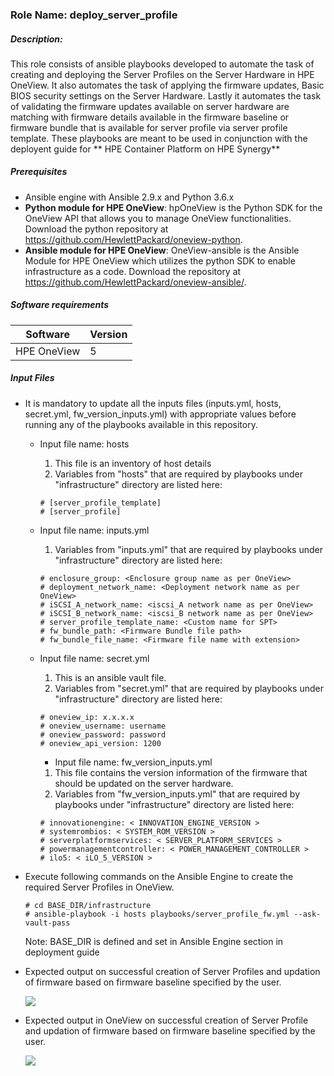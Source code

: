 ### Role Name: deploy_server_profile

##### Description: 

This role consists of ansible playbooks developed to automate the task of creating and deploying the Server Profiles on the Server Hardware in HPE OneView. It also automates the task of applying the firmware updates, Basic BIOS security settings on the Server Hardware. Lastly it automates the task of validating the firmware updates available on server hardware are matching with firmware details available in the firmware baseline or firmware bundle that is available for server profile via server profile template. These playbooks are meant to be used in conjunction with the deployent guide for ** HPE Container Platform on HPE Synergy**

##### Prerequisites

- Ansible engine with Ansible 2.9.x and Python  3.6.x
- **Python module for HPE OneView**: hpOneView is the Python SDK for the OneView API that allows you to manage OneView functionalities. Download the python repository at https://github.com/HewlettPackard/oneview-python.
- **Ansible module for HPE OneView**: OneView-ansible is the Ansible Module for HPE OneView which utilizes the python SDK to enable infrastructure as a code. Download the repository at https://github.com/HewlettPackard/oneview-ansible/.

##### Software requirements 

| Software    | Version |
| ----------- | ------- |
| HPE OneView | 5       |

##### Input Files

- It is mandatory to update all the inputs  files (inputs.yml, hosts, secret.yml, fw_version_inputs.yml) with appropriate values before running any of the playbooks available in this repository.

  - Input file name: hosts

    1. This file is an inventory of host details
    2. Variables from "hosts" that are required by playbooks under "infrastructure" directory are listed here:

    ```
    # [server_profile_template]
    # [server_profile]
    ```

  - Input file name: inputs.yml

    1. Variables from "inputs.yml" that are required by playbooks under "infrastructure" directory are listed here:

    ```
    # enclosure_group: <Enclosure group name as per OneView> 
    # deployment_network_name: <Deployment network name as per OneView>
    # iSCSI_A_network_name: <iscsi_A network name as per OneView>
    # iSCSI_B_network_name: <iscsi_B network name as per OneView>
    # server_profile_template_name: <Custom name for SPT>
    # fw_bundle_path: <Firmware Bundle file path>
    # fw_bundle_file_name: <Firmware file name with extension>
    ```

  - Input file name: secret.yml

    1. This is an ansible vault file.
    2. Variables from "secret.yml" that are required by playbooks under "infrastructure" directory are listed here:

    ```
    # oneview_ip: x.x.x.x 
    # oneview_username: username
    # oneview_password: password
    # oneview_api_version: 1200
    ```

    - Input file name: fw_version_inputs.yml

    1. This file contains the version information of the firmware that should be updated on the server hardware.
    2. Variables from "fw_version_inputs.yml" that are required by playbooks under "infrastructure" directory are listed here:

    ```
    # innovationengine: < INNOVATION_ENGINE_VERSION >
    # systemrombios: < SYSTEM_ROM_VERSION >
    # serverplatformservices: < SERVER_PLATFORM_SERVICES >
    # powermanagementcontroller: < POWER_MANAGEMENT_CONTROLLER >
    # ilo5: < iLO_5_VERSION >
    ```

- Execute following commands on the Ansible Engine to create the required Server Profiles in OneView.

  ```
  # cd BASE_DIR/infrastructure
  # ansible-playbook -i hosts playbooks/server_profile_fw.yml --ask-vault-pass
  ```

  Note: BASE_DIR is defined and set in Ansible Engine section in deployment guide

- Expected output on successful creation of Server Profiles and updation of firmware based on firmware baseline specified by the user.

  ![](./media/6-srv-profile-and-fw-validation)

- Expected output in OneView on successful creation of Server Profile and updation of firmware based on firmware baseline specified by the user.

  ![](./media/7-srv-profile-and-fw-validation_OneView.JPG)